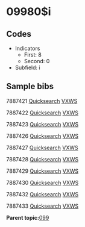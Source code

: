 # 09980$i

## Codes

-   Indicators
    -   First: 8
    -   Second: 0
-   Subfield: i

## Sample bibs

7887421 [Quicksearch](https://search.library.yale.edu/catalog/7887421) [VXWS](http://prodorbis.library.yale.edu:7014/vxws/GetHoldingsService?bibId=7887421)

7887422 [Quicksearch](https://search.library.yale.edu/catalog/7887422) [VXWS](http://prodorbis.library.yale.edu:7014/vxws/GetHoldingsService?bibId=7887422)

7887423 [Quicksearch](https://search.library.yale.edu/catalog/7887423) [VXWS](http://prodorbis.library.yale.edu:7014/vxws/GetHoldingsService?bibId=7887423)

7887426 [Quicksearch](https://search.library.yale.edu/catalog/7887426) [VXWS](http://prodorbis.library.yale.edu:7014/vxws/GetHoldingsService?bibId=7887426)

7887427 [Quicksearch](https://search.library.yale.edu/catalog/7887427) [VXWS](http://prodorbis.library.yale.edu:7014/vxws/GetHoldingsService?bibId=7887427)

7887428 [Quicksearch](https://search.library.yale.edu/catalog/7887428) [VXWS](http://prodorbis.library.yale.edu:7014/vxws/GetHoldingsService?bibId=7887428)

7887429 [Quicksearch](https://search.library.yale.edu/catalog/7887429) [VXWS](http://prodorbis.library.yale.edu:7014/vxws/GetHoldingsService?bibId=7887429)

7887430 [Quicksearch](https://search.library.yale.edu/catalog/7887430) [VXWS](http://prodorbis.library.yale.edu:7014/vxws/GetHoldingsService?bibId=7887430)

7887432 [Quicksearch](https://search.library.yale.edu/catalog/7887432) [VXWS](http://prodorbis.library.yale.edu:7014/vxws/GetHoldingsService?bibId=7887432)

7887433 [Quicksearch](https://search.library.yale.edu/catalog/7887433) [VXWS](http://prodorbis.library.yale.edu:7014/vxws/GetHoldingsService?bibId=7887433)

**Parent topic:**[099](../../tags/099/099.md)

